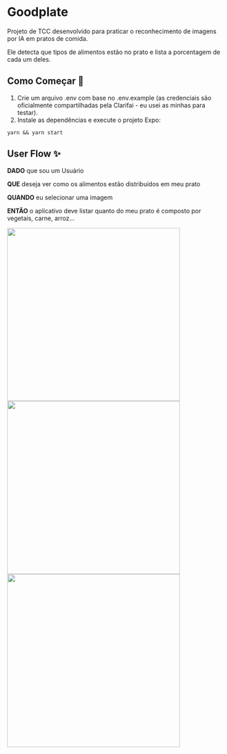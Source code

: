 
  # Goodplate  
  
Projeto de TCC desenvolvido para praticar o reconhecimento de imagens por IA em pratos de comida.

 Ele detecta que tipos de alimentos estão no prato e lista a porcentagem de cada um deles.

  ## Como Começar 🚀  

  1. Crie um arquivo .env com base no .env.example (as credenciais são oficialmente compartilhadas pela Clarifai - eu usei as minhas para testar).
  2. Instale as dependências e execute o projeto Expo:
  
  ```
  yarn && yarn start
  ```
  
  ## User Flow ✨  
  **DADO** que sou um Usuário
  
  **QUE** deseja ver como os alimentos estão distribuídos em meu prato

  **QUANDO** eu selecionar uma imagem

  **ENTÃO** o aplicativo deve listar quanto do meu prato é composto por vegetais, carne, arroz...
  
  <image src="./assets/user-flow.gif" height="400"></image>
  <image src="./assets/home.png" height="400"></image>
  <image src="./assets/meat-plate.png" height="400"></image>

